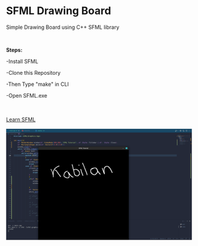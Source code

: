 # SFML Drawing Board
<p>Simple Drawing Board using C++ SFML library</p>
<br>
<b><p>Steps:</p></b>
<p> -Install SFML</p>
<p> -Clone this Repository</p>
<p> -Then Type "make" in CLI</p>
<p> -Open SFML.exe</p>
<br>
<br>
<a href="https://www.youtube.com/playlist?list=PL21OsoBLPpMOO6zyVlxZ4S4hwkY_SLRW9">Learn SFML</a>
<br>
<br>
<img src="demo.png">
